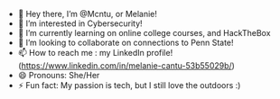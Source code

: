 - 👋 Hey there, I’m @Mcntu, or Melanie!
- 👀 I’m interested in Cybersecurity!
- 🌱 I’m currently learning on online college courses, and HackTheBox
- 💞️ I’m looking to collaborate on connections to Penn State!
- 📫 How to reach me : my LinkedIn profile! (https://www.linkedin.com/in/melanie-cantu-53b55029b/)
- 😄 Pronouns: She/Her
- ⚡ Fun fact: My passion is tech, but I still love the outdoors :)

<!---
Mcntu/Mcntu is a ✨ special ✨ repository because its `README.md` (this file) appears on your GitHub profile.
You can click the Preview link to take a look at your changes.
--->
